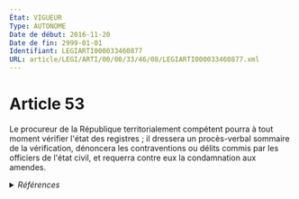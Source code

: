 ```yaml
---
État: VIGUEUR
Type: AUTONOME
Date de début: 2016-11-20
Date de fin: 2999-01-01
Identifiant: LEGIARTI000033460877
URL: article/LEGI/ARTI/00/00/33/46/08/LEGIARTI000033460877.xml
---
```


<h1>Article 53</h1>

Le procureur de la République territorialement compétent pourra à tout moment
vérifier l'état des registres ; il dressera un procès-verbal sommaire de la
vérification, dénoncera les contraventions ou délits commis par les officiers de
l'état civil, et requerra contre eux la condamnation aux amendes.


<details>
  <summary><em>Références</em></summary>

  <h2>Articles faisant référence à l'article</h2>
  
  <ul>
    <li>
      <a href="https://legal.tricoteuses.fr//redirection/LEGIARTI000033423850?vers=git&vers=legifrance">LOI n° 2016-1547 du 18 novembre 2016 de modernisation de la justice du XXIe siècle - article 51 PARTIELLEMENT_MODIF VIGUEUR, en vigueur depuis le 2016-11-20</a> MODIFIE source
    </li>
  </ul>
  
  <h2>Références faites par l'article</h2>
  
  <ul>
    <li>
      1823-11-26 CITATION cible <a href="https://legal.tricoteuses.fr//redirection/LEGIARTI000006285045?vers=git&vers=legifrance">Ordonnance du 26 novembre 1823 portant règlement sur la vérification des registres de l'état civil. - article 1 AUTONOME ABROGE, en vigueur du 1823-11-26 au 2017-11-01</a>
    </li>
    <li>
      2016-11-18 MODIFIE cible <a href="https://legal.tricoteuses.fr//redirection/LEGIARTI000033423850?vers=git&vers=legifrance">LOI n° 2016-1547 du 18 novembre 2016 de modernisation de la justice du XXIe siècle - article 51 PARTIELLEMENT_MODIF VIGUEUR, en vigueur depuis le 2016-11-20</a>
    </li>
    <li>
      2999-01-01 CITATION cible <a href="https://legal.tricoteuses.fr//redirection/LEGIARTI000006518202?vers=git&vers=legifrance">Code de procédure pénale - article R215 AUTONOME VIGUEUR, en vigueur depuis le 1959-03-02</a>
    </li>
    <li>
      CODIFICATION source Loi 1803-03-11
    </li>
  </ul>
</details>
